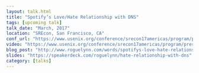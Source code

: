 ```yaml
---
layout: talk.html
title: "Spotify’s Love/Hate Relationship with DNS"
tags: [upcoming talk]
talk_date: "March, 2017"
location: "SREcon, San Francisco, CA"
conf_url: "https://www.usenix.org/conference/srecon17americas/program/presentation/root"
video: "https://www.usenix.org/conference/srecon17americas/program/presentation/root"
blog_post: "http://www.roguelynn.com/words/spotifys-love-hate-relationship-with-dns/"
slides: "https://speakerdeck.com/roguelynn/hate-relationship-with-dns"
category: [talks]
---
```

